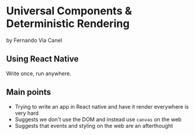 # Universal Components & Deterministic Rendering

by Fernando Via Canel

## Using React Native

Write once, run anywhere.

## Main points

- Trying to write an app in React native and have it render everywhere is very hard
- Suggests we don't use the DOM and instead use `canvas` on the web
- Suggests that events and styling on the web are an afterthought

